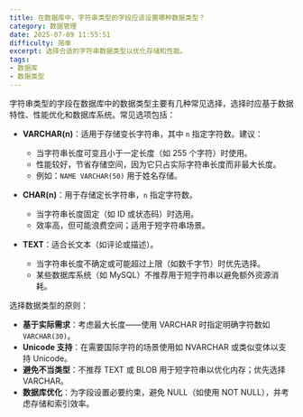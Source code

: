 ```yaml
---
title: 在数据库中，字符串类型的字段应该设置哪种数据类型？
category: 数据管理
date: 2025-07-09 11:55:51
difficulty: 简单
excerpt: 选择合适的字符串数据类型以优化存储和性能。
tags:
- 数据库
- 数据类型
---
```

字符串类型的字段在数据库中的数据类型主要有几种常见选择，选择时应基于数据特性、性能优化和数据库系统。常见选项包括：

- **VARCHAR(n)**：适用于存储变长字符串，其中 `n` 指定字符数。建议：
  - 当字符串长度可变且小于一定长度（如 255 个字符）时使用。
  - 性能较好，节省存储空间，因为它只占实际字符串长度而非最大长度。
  - 例如：`NAME VARCHAR(50)` 用于姓名存储。

- **CHAR(n)**：用于存储定长字符串，`n` 指定字符数。
  - 当字符串长度固定（如 ID 或状态码）时选用。
  - 效率高，但可能浪费空间；适用于短字符串场景。

- **TEXT**：适合长文本（如评论或描述）。
  - 当字符串长度不确定或可能超过上限（如数千字节）时优先选择。
  - 某些数据库系统（如 MySQL）不推荐用于短字符串以避免额外资源消耗。

选择数据类型的原则：
- **基于实际需求**：考虑最大长度——使用 VARCHAR 时指定明确字符数如 `VARCHAR(30)`。
- **Unicode 支持**：在需要国际字符的场景使用如 NVARCHAR 或类似变体以支持 Unicode。
- **避免不当类型**：不推荐 TEXT 或 BLOB 用于短字符串以优化内存；优先选择 VARCHAR。
- **数据库优化**：为字段设置必要约束，避免 NULL（如使用 NOT NULL），并考虑存储和索引效率。
